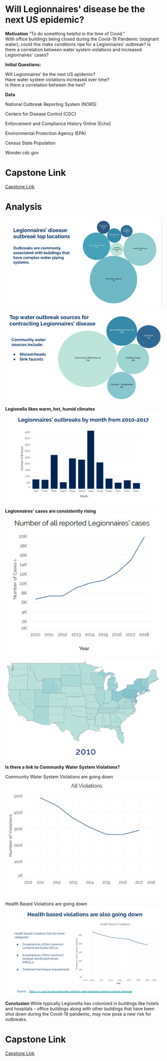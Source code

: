# Will Legionnaires' disease be the next US epidemic?

**Motivation**
“To do something helpful in the time of Covid.”     
With office buildings being closed during the Covid-19 Pandemic (stagnant water), could this make conditions ripe for a Legionnaires' outbreak?  Is there a correlation between water system violations and increased Legionnaires' cases?

**Initial Questions:**  

Will Legionnaires' be the next US epidemic?  
Have water system violations increased over time?  
Is there a correlation between the two?

**Data**

National Outbreak Reporting System (NORS)

Centers for Disease Control (CDC)

Enforcement and Compliance History Online (Echo)

Environmental Protection Agency (EPA)

Census State Population

Wonder.cdc.gov

# Capstone Link
[Capstone Link](/legionnaires.pdf)

# Analysis

![](png/locationsvisual.png)


![](png/watersourcesvisual.png)

**Legionella likes warm, hot, humid climates**
![](png/climate.png)

**Legionnaires' cases are consistently rising**
![](png/riseleg.png)

![](png/map.gif)

**Is there a link to Community Water System Violations?**

Community Water System Violations are going down
![](png/waterviolations.png)

Health Based Violations are going down
![](png/healthbased.png)


**Conclusion**
While typically Legionella has colonized in buildings like hotels and hospitals - office buildings along with other buildings that have been shut down during the Covid-19 pandemic, may now pose a new risk for outbreaks.

# Capstone Link
[Capstone Link](/legionnaires.pdf)

